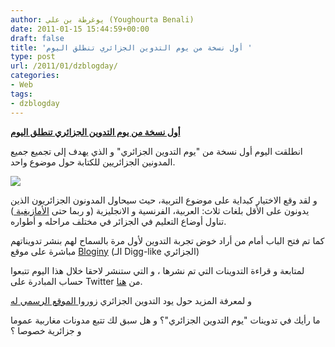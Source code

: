 ```yaml
---
author: يوغرطة بن علي (Youghourta Benali)
date: 2011-01-15 15:44:59+00:00
draft: false
title: 'أول نسخة من يوم التدوين الجزائري تنطلق اليوم '
type: post
url: /2011/01/dzblogday/
categories:
- Web
tags:
- dzblogday
---
```


**[أول نسخة من يوم التدوين الجزائري تنطلق اليوم](https://www.it-scoop.com/2011/01/dzblogday/)**


انطلقت اليوم أول نسخة من "يوم التدوين الجزائري" و الذي يهدف إلى تجميع جميع المدونين الجزائريين للكتابة حول موضوع واحد.


[![](logo.png)
](https://www.it-scoop.com/2011/01/dzblogday/)


و لقد وقع الاختيار كبداية على موضوع التربية، حيث سيحاول المدونون الجزائريون الذين يدونون على الأقل بلغات ثلاث: العربية، الفرنسية و الانجليزية (و ربما حتى [الأمازيغية ](http://ar.wikipedia.org/wiki/%D9%84%D8%BA%D8%A7%D8%AA_%D8%A3%D9%85%D8%A7%D8%B2%D9%8A%D8%BA%D9%8A%D8%A9)) تناول أوضاع التعليم في الجزائر في مختلف مراحله و أطواره.

كما تم فتح الباب أمام من أراد خوض تجربة التدوين لأول مرة بالسماح لهم بنشر تدويناتهم مباشرة على موقع [Bloginy](http://www.bloginy.com/) (الـ Digg-like الجزائري)

لمتابعة و قراءة التدوينات التي تم نشرها ، و التي ستنشر لاحقا خلال هذا اليوم تتبعوا حساب المبادرة على Twitter من [هنا](http://twitter.com/dzblogday).

و لمعرفة المزيد حول يود التدوين الجزائري زوروا[ الموقع الرسمي له](http://www.dzblogday.org/)

ما رأيك في تدوينات "يوم التدوين الجزائري"؟ و هل سبق لك تتبع مدونات مغاربية عموما و جزائرية خصوصا ؟
